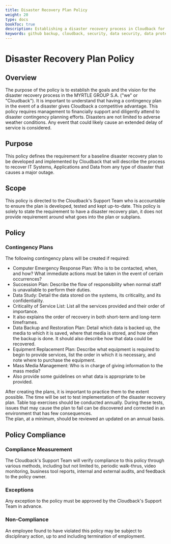 ```yaml
---
title: Disaster Recovery Plan Policy
weight: 20
type: docs
bookToc: true
description: Establishing a disaster recovery process in Cloudback for GitHub repository backup
keywords: github backup, cloudback, security, data security, data protection, data privacy, data backup, data recovery, data breach, disaster recovery, incident response plan, disaster recovery plan
---
```


# Disaster Recovery Plan Policy

## Overview

The purpose of the policy is to establish the goals and the vision for the disaster recovery process in the MYRTLE GROUP S.A. ("we" or "Cloudback"). It is important to understand that having a contingency plan in the event of a disaster gives Cloudback a competitive advantage. This policy requires management to financially support and diligently attend to disaster contingency planning efforts. Disasters are not limited to adverse weather conditions. Any event that could likely cause an extended delay of service is considered.

## Purpose

This policy defines the requirement for a baseline disaster recovery plan to be developed and implemented by Cloudback that will describe the process to recover IT Systems, Applications and Data from any type of disaster that causes a major outage.

## Scope

This policy is directed to the Cloudback's Support Team who is accountable to ensure the plan is developed, tested and kept up-to-date. This policy is solely to state the requirement to have a disaster recovery plan, it does not provide requirement around what goes into the plan or subplans.

## Policy

### Contingency Plans

The following contingency plans will be created if required:

 - Computer Emergency Response Plan: Who is to be contacted, when, and how? What immediate actions must be taken in the event of certain occurrences?
 - Succession Plan: Describe the flow of responsibility when normal staff is unavailable to perform their duties.
 - Data Study: Detail the data stored on the systems, its criticality, and its confidentiality.
 - Criticality of Service List: List all the services provided and their order of importance.
 - It also explains the order of recovery in both short-term and long-term timeframes.
 - Data Backup and Restoration Plan: Detail which data is backed up, the media to which it is saved, where that media is stored, and how often the backup is done. It should also describe how that data could be recovered.
 - Equipment Replacement Plan: Describe what equipment is required to begin to provide services, list the order in which it is necessary, and note where to purchase the equipment.
 - Mass Media Management: Who is in charge of giving information to the mass media?
 - Also provide some guidelines on what data is appropriate to be provided.

After creating the plans, it is important to practice them to the extent possible. The time will be set to test implementation of the disaster recovery plan. Table top exercises should be conducted annually. During these tests, issues that may cause the plan to fail can be discovered and corrected in an environment that has few consequences. <br/>
The plan, at a minimum, should be reviewed an updated on an annual basis.

## Policy Compliance

### Compliance Measurement

The Cloudback's Support Team will verify compliance to this policy through various methods, including but not limited to, periodic walk-thrus, video monitoring, business tool reports, internal and external audits, and feedback to the policy owner.

### Exceptions

Any exception to the policy must be approved by the Cloudback's Support Team in advance.

### Non-Compliance

An employee found to have violated this policy may be subject to disciplinary action, up to and including termination of employment. 
